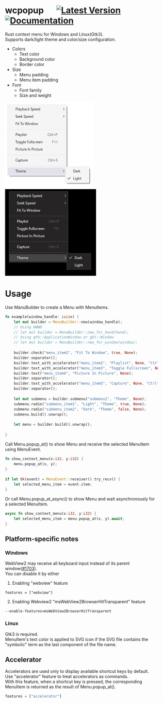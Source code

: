 # wcpopup &emsp;  [![Latest Version]][crates.io] [![Documentation]][docs]

[Documentation]: https://docs.rs/wcpopup/badge.svg
[docs]: https://docs.rs/wcpopup
[Latest Version]: https://img.shields.io/crates/v/wcpopup.svg
[crates.io]: https://crates.io/crates/wcpopup

Rust context menu for Windows and Linux(Gtk3).  
Supports dark/light theme and color/size configuration. 
- Colors
    - Text color
    - Background color
    - Border color
- Size
    - Menu padding
    - Menu item padding
- Font
    - Font family
    - Size and weight
  
![sample](https://github.com/mrdkprj/rpopup/blob/main/assets/light.jpg?raw=true)![sample](https://github.com/mrdkprj/rpopup/blob/main/assets/dark.jpg?raw=true)  

# Usage
Use ManuBuilder to create a Menu with MenuItems.  

```rust
fn example(window_handle: isize) {
    let mut builder = MenuBuilder::new(window_handle);
    // Using HWND
    // let mut builder = MenuBuilder::new_for_hwnd(hwnd);
    // Using gtk::ApplicationWindow or gkt::Window
    // let mut builder = MenuBuilder::new_for_window(window);

    builder.check("menu_item1", "Fit To Window", true, None);
    builder.separator();
    builder.text_with_accelerator("menu_item2", "Playlist", None, "Ctrl+P");
    builder.text_with_accelerator("menu_item3", "Toggle Fullscreen", None, "F11");
    builder.text("menu_item4", "Picture In Picture", None);
    builder.separator();
    builder.text_with_accelerator("menu_item5", "Capture", None, "Ctrl+S");
    builder.separator();

    let mut submenu = builder.submenu("submenu1", "Theme", None);
    submenu.radio("submenu_item1", "Light", "Theme", true, None);
    submenu.radio("submenu_item2", "Dark", "Theme", false, None);
    submenu.build().unwrap();

    let menu = builder.build().unwrap();

}
```

Call Menu.popup_at() to show Menu and receive the selected MenuItem using MenuEvent.
```rust
fn show_context_menu(x:i32, y:i32) {
    menu.popup_at(x, y);
}

if let Ok(event) = MenuEvent::receiver().try_recv() {
    let selected_menu_item = event.item;    
}
```

Or call Menu.popup_at_async() to show Menu and wait asynchronously for a selected MenuItem.
```rust
async fn show_context_menu(x:i32, y:i32) {
    let selected_menu_item = menu.popup_at(x, y).await;
}
```



## Platform-specific notes
### Windows
WebView2 may receive all keyboard input instead of its parent window([#1703](https://github.com/MicrosoftEdge/WebView2Feedback/issues/1703)).    
You can disable it by either
1. Enabling "webview" feature
```
features = ["webview"]
```

2. Enabling Webview2 "msWebView2BrowserHitTransparent" feature
```
--enable-features=msWebView2BrowserHitTransparent
```

### Linux
Gtk3 is required.  
MenuItem's text color is applied to SVG icon if the SVG file contains the "symbolic" term as the last component of the file name.  

## Accelerator
Accelerators are used only to display available shortcut keys by default.  
Use "accelerator" feature to treat accelerators as commands.  
With this feature, when a shortcut key is pressed, the corresponding MenuItem is returned as the result of Menu.popup_at().  

```rust
features = ["accelerator"]
```

